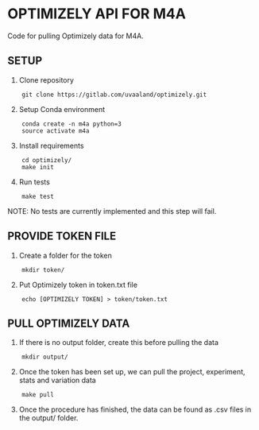 # OPTIMIZELY API FOR M4A

Code for pulling Optimizely data for M4A.

## SETUP

1. Clone repository
```shell
    git clone https://gitlab.com/uvaaland/optimizely.git
```

2. Setup Conda environment
```shell
    conda create -n m4a python=3
    source activate m4a
```

3. Install requirements
```shell
    cd optimizely/
    make init
```

4. Run tests
```shell
    make test
```
NOTE: No tests are currently implemented and this step will fail.

## PROVIDE TOKEN FILE

1. Create a folder for the token
```shell
    mkdir token/
```

2. Put Optimizely token in token.txt file
```shell
    echo [OPTIMIZELY TOKEN] > token/token.txt
```

## PULL OPTIMIZELY DATA

1. If there is no output folder, create this before pulling the data
```shell
    mkdir output/
```

2. Once the token has been set up, we can pull the project, experiment, stats
   and variation data
```shell
    make pull
```

3. Once the procedure has finished, the data can be found as .csv files in the output/ folder.


